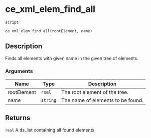 # ce_xml_elem_find_all
`script`
```gml
ce_xml_elem_find_all(rootElement, name)
```

## Description
Finds all elements with given name in the given tree of elements.

### Arguments
| Name | Type | Description |
| ---- | ---- | ----------- |
| rootElement | `real` | The root element of the tree. |
| name | `string` | The name of elements to be found. |

## Returns
`real` A ds_list containing all found elements.